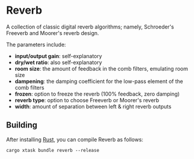 # Reverb

A collection of classic digital reverb algorithms; namely, Schroeder's Freeverb and Moorer's reverb design.

The parameters include:

- **input/output gain**: self-explanatory
- **dry/wet ratio**: also self-explanatory
- **room size**: the amount of feedback in the comb filters, emulating room size
- **dampening**: the damping coefficient for the low-pass element of the comb filters
- **frozen**: option to freeze the reverb (100% feedback, zero damping)
- **reverb type**: option to choose Freeverb or Moorer's reverb
- **width**: amount of separation between left & right reverb outputs

## Building

After installing [Rust](https://rustup.rs/), you can compile Reverb as follows:

```shell
cargo xtask bundle reverb --release
```
